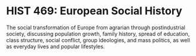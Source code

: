 # HIST 469: European Social History

The social transformation of Europe from agrarian through postindustrial society, discussing population growth, family history, spread of education, class structure, social conflict, group ideologies, and mass politics, as well as everyday lives and popular lifestyles.